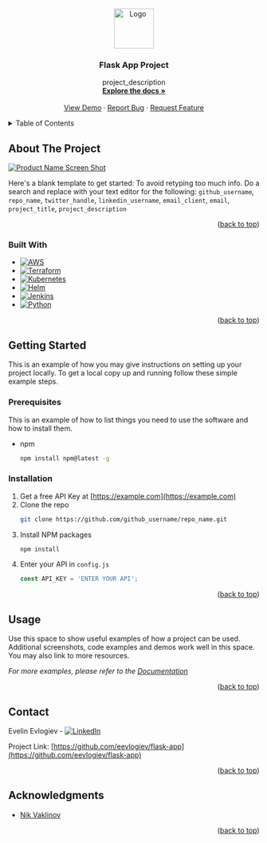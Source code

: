 <a name="readme-top"></a>


<!-- PROJECT LOGO -->
<br />
<div align="center">
  <a href="https://github.com/eevlogiev/flask-app">
    <img src="images/logo.png" alt="Logo" width="80" height="80">
  </a>

<h3 align="center">Flask App Project</h3>

  <p align="center">
    project_description
    <br />
    <a href="https://github.com/eevlogiev/flask-app"><strong>Explore the docs »</strong></a>
    <br />
    <br />
    <a href="https://github.com/eevlogiev/flask-app">View Demo</a>
    ·
    <a href="https://github.com/eevlogiev/flask-app/issues">Report Bug</a>
    ·
    <a href="https://github.com/eevlogiev/flask-app/issues">Request Feature</a>
  </p>
</div>



<!-- TABLE OF CONTENTS -->
<details>
  <summary>Table of Contents</summary>
  <ol>
    <li>
      <a href="#about-the-project">About The Project</a>
      <ul>
        <li><a href="#built-with">Built With</a></li>
      </ul>
    </li>
    <li>
      <a href="#getting-started">Getting Started</a>
      <ul>
        <li><a href="#prerequisites">Prerequisites</a></li>
        <li><a href="#installation">Installation</a></li>
      </ul>
    </li>
    <li><a href="#usage">Usage</a></li>
    <li><a href="#contact">Contact</a></li>
    <li><a href="#acknowledgments">Acknowledgments</a></li>
  </ol>
</details>



<!-- ABOUT THE PROJECT -->
## About The Project

[![Product Name Screen Shot][product-screenshot]](https://example.com)

Here's a blank template to get started: To avoid retyping too much info. Do a search and replace with your text editor for the following: `github_username`, `repo_name`, `twitter_handle`, `linkedin_username`, `email_client`, `email`, `project_title`, `project_description`

<p align="right">(<a href="#readme-top">back to top</a>)</p>



### Built With

* [![AWS][AWS]][AWS-url]
* [![Terraform][Terraform]][Terraform-url]
* [![Kubernetes][Kubernetes]][Kubernetes-url]
* [![Helm][Helm]][Helm-url]
* [![Jenkins][Jenkins]][Jenkins-url]
* [![Python][Python]][Python-url]

<p align="right">(<a href="#readme-top">back to top</a>)</p>



<!-- GETTING STARTED -->
## Getting Started

This is an example of how you may give instructions on setting up your project locally.
To get a local copy up and running follow these simple example steps.

### Prerequisites

This is an example of how to list things you need to use the software and how to install them.
* npm
  ```sh
  npm install npm@latest -g
  ```

### Installation

1. Get a free API Key at [https://example.com](https://example.com)
2. Clone the repo
   ```sh
   git clone https://github.com/github_username/repo_name.git
   ```
3. Install NPM packages
   ```sh
   npm install
   ```
4. Enter your API in `config.js`
   ```js
   const API_KEY = 'ENTER YOUR API';
   ```

<p align="right">(<a href="#readme-top">back to top</a>)</p>



<!-- USAGE EXAMPLES -->
## Usage

Use this space to show useful examples of how a project can be used. Additional screenshots, code examples and demos work well in this space. You may also link to more resources.

_For more examples, please refer to the [Documentation](https://example.com)_

<p align="right">(<a href="#readme-top">back to top</a>)</p>



<!-- CONTACT -->
## Contact

Evelin Evlogiev - [![LinkedIn][linkedin-shield]][linkedin-url]

Project Link: [https://github.com/eevlogiev/flask-app](https://github.com/eevlogiev/flask-app)

<p align="right">(<a href="#readme-top">back to top</a>)</p>



<!-- ACKNOWLEDGMENTS -->
## Acknowledgments

* [Nik Vaklinov](https://github.com/nvaklinov/nvaklinov)


<p align="right">(<a href="#readme-top">back to top</a>)</p>



<!-- MARKDOWN LINKS & IMAGES -->
<!-- https://www.markdownguide.org/basic-syntax/#reference-style-links -->

[linkedin-shield]: https://img.shields.io/badge/-LinkedIn-black.svg?style=for-the-badge&logo=linkedin&colorB=555
[linkedin-url]: https://www.linkedin.com/in/e-evlogiev/
[product-screenshot]: images/screenshot.png
[AWS]: https://img.shields.io/badge/aws-%23232F3E?style=for-the-badge&logo=aws
[AWS-url]: https://aws.amazon.com/
[Terraform]: https://img.shields.io/badge/terraform-%237B42BC?style=for-the-badge&logo=terraform
[Terraform-url]: https://www.terraform.io/
[Kubernetes]: https://img.shields.io/badge/kubernetes-%2359666C?style=for-the-badge&logo=kubernetes
[Kubernetes-url]: https://kubernetes.io/
[Helm]: https://img.shields.io/badge/helm-%230F1689?style=for-the-badge&logo=helm
[Helm-url]: https://helm.sh/
[Jenkins]: https://img.shields.io/badge/jenkins-%234A4A55?style=for-the-badge&logo=jenkins
[Jenkins-url]: https://www.jenkins.io/
[Python]: https://img.shields.io/badge/python-%23?style=for-the-badge&logo=python&logoColor=%233776AB&color=%23230F1689
[Python-url]: https://www.python.org/


